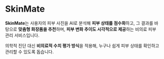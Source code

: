 # SkinMate
**SkinMate**는 사용자의 피부 사진을 AI로 분석해 **피부 상태를 점수화**하고, 그 결과를 바탕으로 **맞춤형 화장품을 추천**하며, **피부 변화 추이도 시각적으로 제공**하는 비의료 피부 관리 서비스입니다.

의학적 진단 대신 **비의료적 수치 평가 방식**을 적용해, 누구나 쉽게 피부 상태를 확인하고 관리할 수 있도록 돕습니다.
